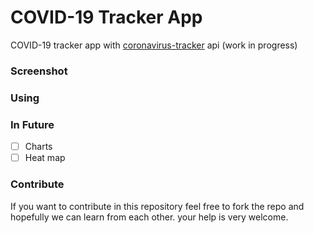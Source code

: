 # COVID-19 Tracker App
COVID-19 tracker app with [coronavirus-tracker](https://github.com/ExpDev07/coronavirus-tracker-api) api (work in progress)

### Screenshot

### Using

### In Future
- [ ] Charts 
- [ ] Heat map

### Contribute
If you want to contribute in this repository feel free to fork the repo and hopefully we can learn from each other. your help is very welcome.

